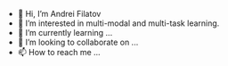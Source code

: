 - 👋 Hi, I’m Andrei Filatov
- 👀 I’m interested in multi-modal and multi-task learning.
- 🌱 I’m currently learning ...
- 💞️ I’m looking to collaborate on ...
- 📫 How to reach me ...

<!---
anvilarth/anvilarth is a ✨ special ✨ repository because its `README.md` (this file) appears on your GitHub profile.
You can click the Preview link to take a look at your changes.
--->
